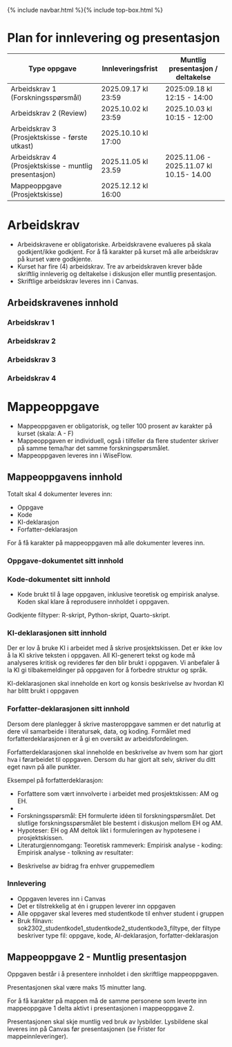 {% include navbar.html %}{% include top-box.html %}
# Plan for innlevering og presentasjon

| Type oppgave                                        | Innleveringsfrist | Muntlig presentasjon / deltakelse | 
|-----------------------------------------------------|-------------------| ----------------------------------|
|Arbeidskrav 1 (Forskningsspørsmål)                   | 2025.09.17 kl 23:59 | 2025:09.18 kl 12:15 - 14:00     | 
|Arbeidskrav 2 (Review)                               | 2025.10.02 kl 23:59 | 2025.10.03 kl 10:15 - 12:00     |
|Arbeidskrav 3 (Prosjektskisse - første utkast)       | 2025.10.10 kl 17:00 |                                 |
|Arbeidskrav 4 (Prosjektskisse - muntlig presentasjon) | 2025.11.05 kl 23.59| 2025.11.06 - 2025.11.07 kl 10.15- 14.00  |
|Mappeoppgave (Prosjektskisse)                        | 2025.12.12 kl 16:00|                                   |


# Arbeidskrav
 - Arbeidskravene er obligatoriske. Arbeidskravene evalueres på skala godkjent/ikke godkjent. For å få karakter på kurset må alle arbeidskrav på kurset være godkjente.  
 - Kurset har fire (4) arbeidskrav. Tre av arbeidskraven krever både skriftlig innleverig og deltakelse i diskusjon eller muntlig presentasjon.
 - Skriftlige arbeidskrav leveres inn i Canvas.

## Arbeidskravenes innhold
### Arbeidskrav 1
### Arbeidskrav 2
### Arbeidskrav 3
### Arbeidskrav 4

#  Mappeoppgave
- Mappeoppgaven er obligatorisk, og teller 100 prosent av karakter på kurset (skala: A - F)
- Mappeoppgaven er individuell, også i tilfeller da flere studenter skriver på samme tema/har det samme forskningspørsmålet.
- Mappeoppgaven leveres inn i WiseFlow.

## Mappeoppgavens innhold
Totalt skal 4 dokumenter leveres inn:
* Oppgave
* Kode
* KI-deklarasjon
* Forfatter-deklarasjon

For å få karakter på mappeoppgaven må alle dokumenter leveres inn.

### Oppgave-dokumentet sitt innhold


### Kode-dokumentet sitt innhold
* Kode brukt til å lage oppgaven, inklusive teoretisk og empirisk analyse. Koden skal klare å reprodusere innholdet i oppgaven.

Godkjente filtyper: R-skript, Python-skript, Quarto-skript.

### KI-deklarasjonen sitt innhold
Der er lov å bruke KI i arbeidet med å skrive prosjektskissen. Det er ikke lov å la KI skrive teksten i oppgaven. All KI-generert tekst og kode må analyseres kritisk og revideres før den blir brukt i oppgaven. 
Vi anbefaler å la KI gi tilbakemeldinger på oppgaven for å forbedre struktur og språk. 

KI-deklarasjonen skal inneholde en kort og konsis beskrivelse av hvordan KI har blitt brukt i oppgaven

### Forfatter-deklarasjonen sitt innhold
Dersom dere planlegger å skrive masteroppgave sammen er det naturlig at dere vil samarbeide i literatursøk, data, og koding. Formålet med forfatterdeklarasjonen er å gi en oversikt av arbeidsfordelingen. 

Forfatterdeklarasjonen skal inneholde en beskrivelse av hvem som har gjort hva i førarbeidet til oppgaven. Dersom du har gjort alt selv, skriver du ditt eget navn på alle punkter. 

Eksempel på forfatterdeklarasjon:
- Forfattere som vært innvolverte i arbeidet med prosjektskissen: AM og EH.
- 
- Forskningsspørsmål: EH formulerte idéen til forskningspørsmålet. Det slutlige forskningsspørsmålet ble bestemt i diskusjon mellom EH og AM.
- Hypoteser: EH og AM deltok likt i formuleringen av hypotesene i prosjektskissen. 
- Literaturgjennomgang:
Teoretisk rammeverk:
Empirisk analyse - koding:
Empirisk analyse - tolkning av resultater:

* Beskrivelse av bidrag fra enhver gruppemedlem

### Innlevering
* Oppgaven leveres inn i Canvas
* Det er tilstrekkelig at én i gruppen leverer inn oppgaven
* Alle oppgaver skal leveres med studentkode til enhver student i gruppen
* Bruk filnavn: sok2302_studentkode1_studentkode2_studentkode3_filtype, der filtype beskriver type fil: oppgave, kode, AI-deklarasjon, forfatter-deklarasjon
  
## Mappeoppgave 2 - Muntlig presentasjon
Oppgaven består i å presentere innholdet i den skriftlige mappeoppgaven. 

Presentasjonen skal være maks 15 minutter lang. 

For å få karakter på mappen må de samme personene som leverte inn mappeoppgave 1 delta aktivt i presentasjonen i mappeoppgave 2. 

Presentasjonen skal skje muntlig ved bruk av lysbilder. Lysbildene skal leveres inn på Canvas før presentasjonen (se Frister for mappeinnleveringer). 
